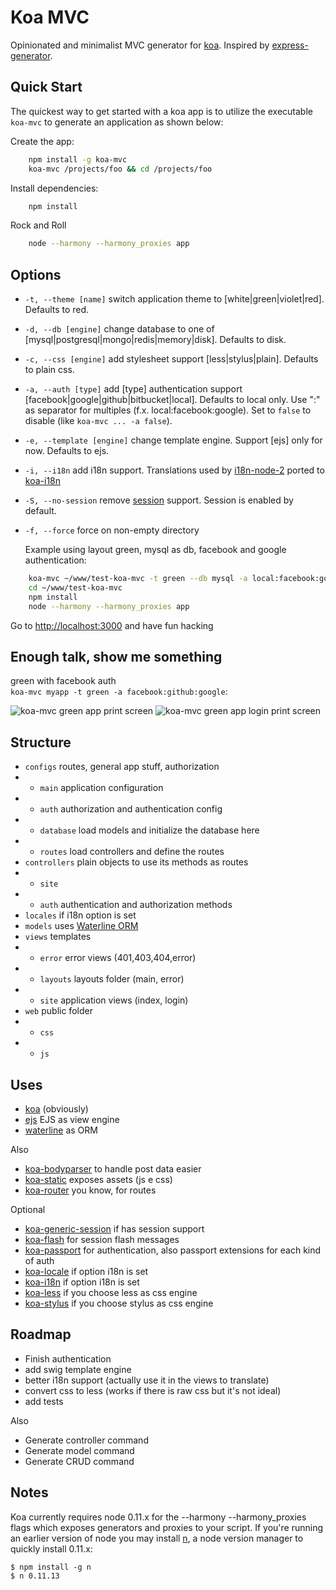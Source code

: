 # Koa MVC

  Opinionated and minimalist MVC generator for [koa](http://koajs.com). Inspired by [express-generator](https://github.com/expressjs/generator).

## Quick Start

 The quickest way to get started with a koa app is to utilize the executable `koa-mvc` to generate an application as shown below:

 Create the app:

```sh
    npm install -g koa-mvc
    koa-mvc /projects/foo && cd /projects/foo
```

 Install dependencies:

```sh
    npm install
```

 Rock and Roll

```sh
    node --harmony --harmony_proxies app
```

## Options

 - `-t, --theme [name]` switch application theme to <name> [white|green|violet|red]. Defaults to red.
 - `-d, --db [engine]`  change database <engine> to one of [mysql|postgresql|mongo|redis|memory|disk]. Defaults to disk.
 - `-c, --css [engine]`  add stylesheet <engine> support [less|stylus|plain]. Defaults to plain css.
 - `-a, --auth [type]`  add [type] authentication support [facebook|google|github|bitbucket|local]. Defaults to local only.
   Use ":" as separator for multiples (f.x. local:facebook:google). Set to `false` to disable (like `koa-mvc ... -a false`).
 - `-e, --template [engine]`  change template engine. Support [ejs] only for now. Defaults to ejs.
 - `-i, --i18n`  add i18n support. Translations used by [i18n-node-2](https://github.com/jeresig/i18n-node-2) ported to [koa-i18n](https://github.com/fundon/koa-i18n)
 - `-S, --no-session`  remove [session](https://github.com/koajs/generic-session) support. Session is enabled by default.
 - `-f, --force`  force on non-empty directory

   Example using layout green, mysql as db, facebook and google authentication:

```sh
    koa-mvc ~/www/test-koa-mvc -t green --db mysql -a local:facebook:google
    cd ~/www/test-koa-mvc
    npm install
    node --harmony --harmony_proxies app
```

Go to [http://localhost:3000](http://localhost:3000) and have fun hacking


## Enough talk, show me something

green with facebook auth  
`koa-mvc myapp -t green -a facebook:github:google`:  
  
![koa-mvc green app print screen](https://github.com/gusnips/node-koa-mvc/raw/master/images/green-auth.jpg "koa-mvc green app print screen")
![koa-mvc green app login print screen](https://github.com/gusnips/node-koa-mvc/raw/master/images/green.jpg "koa-mvc green app login print screen")

## Structure

+ `configs` routes, general app stuff, authorization
+ - `main` application configuration
+ - `auth` authorization and authentication config
+ - `database` load models and initialize the database here
+ - `routes` load controllers and define the routes
+ `controllers` plain objects to use its methods as routes
+ - `site`
+ - `auth` authentication and authorization methods
+ `locales` if i18n option is set
+ `models` uses [Waterline ORM](https://github.com/balderdashy/waterline/)
+ `views` templates
+ - `error` error views (401,403,404,error)
+ - `layouts` layouts folder (main, error)
+ - `site` application views (index, login)
+ `web` public folder
+ - `css`
+ - `js`

## Uses

+ [koa](http://koajs.com) (obviously)
+ [ejs](https://github.com/koajs/ejs) EJS as view engine
+ [waterline](https://github.com/balderdashy/waterline) as ORM

Also

+ [koa-bodyparser](https://github.com/koajs/body-parser) to handle post data easier
+ [koa-static](https://github.com/koajs/static) exposes assets (js e css)
+ [koa-router](https://github.com/alexmingoia/koa-router) you know, for routes

Optional
+ [koa-generic-session](https://github.com/koajs/generic-session) if has session support
+ [koa-flash](https://github.com/rickharrison/koa-flash) for session flash messages
+ [koa-passport](https://github.com/rkusa/koa-passport) for authentication, also passport extensions for each kind of auth 
+ [koa-locale](https://github.com/fundon/koa-locale) if option i18n is set
+ [koa-i18n](https://github.com/fundon/koa-i18n) if option i18n is set
+ [koa-less](https://github.com/chosecz/koa-less) if you choose less as css engine
+ [koa-stylus](https://github.com/yosssi/koa-stylus) if you choose stylus as css engine

## Roadmap

+ Finish authentication
+ add swig template engine
+ better i18n support (actually use it in the views to translate)
+ convert css to less (works if there is raw css but it's not ideal)
+ add tests

Also

+ Generate controller command
+ Generate model command
+ Generate CRUD command


## Notes

 Koa currently requires node 0.11.x for the --harmony --harmony_proxies flags which exposes generators and proxies to your script. If you're running an earlier version of node you may install [n](https://github.com/visionmedia/n), a node version manager to quickly install 0.11.x:

```
$ npm install -g n
$ n 0.11.13
```
